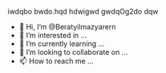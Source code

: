 
iwdqbo
bwdo.hqd
hdwigwd
gwdqOg2do
dqw
- 👋 Hi, I’m @Beratyilmazyarern
- 👀 I’m interested in ...
- 🌱 I’m currently learning ...
- 💞️ I’m looking to collaborate on ...
- 📫 How to reach me ...

<!---
Beratyilmazyarern/Beratyilmazyarern is a ✨ special ✨ repository because its `README.md` (this file) appears on your GitHub profile.
You can click the Preview link to take a look at your changes.
--->
